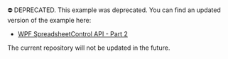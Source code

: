 ⛔ DEPRECATED. This example was deprecated. You can find an updated version of the example here:

- [WPF SpreadsheetControl API - Part 2](https://github.com/DevExpress-Examples/wpf-spreadsheetcontrol-api-part-2)

The current repository will not be updated in the future.